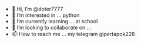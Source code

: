 - 👋 Hi, I’m @doter7777
- 👀 I’m interested in ... python
- 🌱 I’m currently learning ... at school
- 💞️ I’m looking to collaborate on ...
- 📫 How to reach me ... my telegram gipertapok228

<!---
doter7777/doter7777 is a ✨ special ✨ repository because its `README.md` (this file) appears on your GitHub profile.
You can click the Preview link to take a look at your changes.
--->
